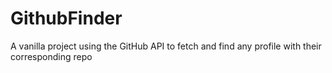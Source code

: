# GithubFinder
A vanilla project using the GitHub API to fetch and find any profile with their corresponding repo
